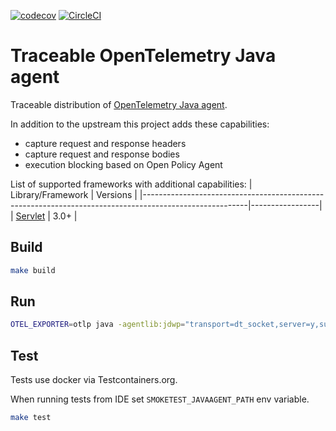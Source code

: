 [![codecov](https://codecov.io/gh/Traceableai/goagent/branch/master/graph/badge.svg?token=MM5BVNGPKE)](https://codecov.io/gh/Traceableai/opentelemetry-javaagent)
[![CircleCI](https://circleci.com/gh/Traceableai/opentelemetry-javaagent.svg?style=svg)](https://circleci.com/gh/Traceableai/opentelemetry-javaagent)

# Traceable OpenTelemetry Java agent

Traceable distribution of [OpenTelemetry Java agent](https://github.com/open-telemetry/opentelemetry-java-instrumentation).

In addition to the upstream this project adds these capabilities:
* capture request and response headers
* capture request and response bodies
* execution blocking based on Open Policy Agent

List of supported frameworks with additional capabilities:
| Library/Framework                                                                                      | Versions        |
|--------------------------------------------------------------------------------------------------------|-----------------|
| [Servlet](https://javaee.github.io/javaee-spec/javadocs/javax/servlet/package-summary.html)            | 3.0+            |


## Build

```bash
make build
```

## Run

```bash
OTEL_EXPORTER=otlp java -agentlib:jdwp="transport=dt_socket,server=y,suspend=n,address=5000" -javaagent:${HOME}/projects/hypertrace/opentelemetry-java-agent/javaagent/build/libs/traceable-otel-javaagent-0.0.1-all.jar -jar app.jar
```

## Test

Tests use docker via Testcontainers.org.

When running tests from IDE set `SMOKETEST_JAVAAGENT_PATH` env variable.

```bash
make test
```
